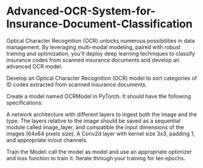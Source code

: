 # Advanced-OCR-System-for-Insurance-Document-Classification
Optical Character Recognition (OCR) unlocks numerous possibilities in data management.  By leveraging multi-modal modeling, paired with robust training and optimization, you'll deploy deep learning techniques to classify insurance codes from scanned insurance documents and develop an advanced OCR model.

Develop an Optical Character Recognition (OCR) model to sort categories of ID codes extracted from scanned insurance documents.

Create a model named OCRModel in PyTorch. It should have the following specifications:

A network architecture with different layers to ingest both the image and the type. The layers relative to the image should be saved as a sequential module called image_layer, and compatible the input dimensions of the images (64x64 pixels size).
A Conv2d layer with kernel size 3x3, padding 1, and appropriate in/out channels.

Train the Model: call the model as model and use an appropriate optimizer and loss function to train it. Iterate through your training for ten epochs.
